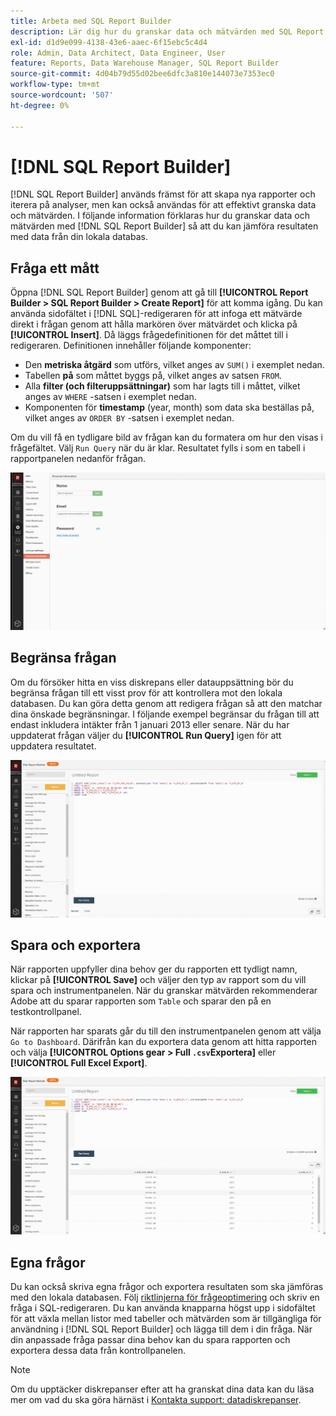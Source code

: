 ```yaml
---
title: Arbeta med SQL Report Builder
description: Lär dig hur du granskar data och mätvärden med SQL Report Builder så att du kan jämföra resultaten med data från din lokala databas.
exl-id: d1d9e099-4138-43e6-aaec-6f15ebc5c4d4
role: Admin, Data Architect, Data Engineer, User
feature: Reports, Data Warehouse Manager, SQL Report Builder
source-git-commit: 4d04b79d55d02bee6dfc3a810e144073e7353ec0
workflow-type: tm+mt
source-wordcount: '507'
ht-degree: 0%

---
```


# [!DNL SQL Report Builder]

[!DNL SQL Report Builder] används främst för att skapa nya rapporter och iterera på analyser, men kan också användas för att effektivt granska data och mätvärden. I följande information förklaras hur du granskar data och mätvärden med [!DNL SQL Report Builder] så att du kan jämföra resultaten med data från din lokala databas.

## Fråga ett mått

Öppna [!DNL SQL Report Builder] genom att gå till **[!UICONTROL Report Builder > SQL Report Builder > Create Report]** för att komma igång. Du kan använda sidofältet i [!DNL SQL]-redigeraren för att infoga ett mätvärde direkt i frågan genom att hålla markören över mätvärdet och klicka på **[!UICONTROL Insert]**. Då läggs frågedefinitionen för det måttet till i redigeraren. Definitionen innehåller följande komponenter:

- Den **metriska åtgärd** som utförs, vilket anges av `SUM()` i exemplet nedan.
- Tabellen **på** som måttet byggs på, vilket anges av satsen `FROM`.
- Alla **filter (och filteruppsättningar)** som har lagts till i måttet, vilket anges av `WHERE` -satsen i exemplet nedan.
- Komponenten för **timestamp** (year, month) som data ska beställas på, vilket anges av `ORDER BY` -satsen i exemplet nedan.

Om du vill få en tydligare bild av frågan kan du formatera om hur den visas i frågefältet. Välj `Run Query` när du är klar. Resultatet fylls i som en tabell i rapportpanelen nedanför frågan.

![Animerad demonstration av SQL-frågor och visningsresultat](../../assets/run-query-results.gif)

## Begränsa frågan

Om du försöker hitta en viss diskrepans eller datauppsättning bör du begränsa frågan till ett visst prov för att kontrollera mot den lokala databasen. Du kan göra detta genom att redigera frågan så att den matchar dina önskade begränsningar. I följande exempel begränsar du frågan till att endast inkludera intäkter från 1 januari 2013 eller senare. När du har uppdaterat frågan väljer du **[!UICONTROL Run Query]** igen för att uppdatera resultatet.

![Animerad demonstration av begränsning av fråga med filter](../../assets/restricting-query.gif)

## Spara och exportera

När rapporten uppfyller dina behov ger du rapporten ett tydligt namn, klickar på **[!UICONTROL Save]** och väljer den typ av rapport som du vill spara och instrumentpanelen. När du granskar mätvärden rekommenderar Adobe att du sparar rapporten som `Table` och sparar den på en testkontrollpanel.

När rapporten har sparats går du till den instrumentpanelen genom att välja `Go to Dashboard`. Därifrån kan du exportera data genom att hitta rapporten och välja **[!UICONTROL Options gear > Full `.csv`Exportera]** eller **[!UICONTROL Full Excel Export]**.

![Animerad demonstration av export av instrumentpanelsdata](../../assets/export-dboard-data.gif)

## Egna frågor

Du kan också skriva egna frågor och exportera resultaten som ska jämföras med den lokala databasen. Följ [riktlinjerna för frågeoptimering](../../best-practices/optimizing-your-sql-queries.md) och skriv en fråga i SQL-redigeraren. Du kan använda knapparna högst upp i sidofältet för att växla mellan listor med tabeller och mätvärden som är tillgängliga för användning i [!DNL SQL Report Builder] och lägga till dem i din fråga. När din anpassade fråga passar dina behov kan du spara rapporten och exportera dessa data från kontrollpanelen.

>[!NOTE]
>
>Om du upptäcker diskrepanser efter att ha granskat dina data kan du läsa mer om vad du ska göra härnäst i [Kontakta support: datadiskrepanser](https://experienceleague.adobe.com/docs/commerce-knowledge-base/kb/troubleshooting/miscellaneous/mbi-data-discrepancies.html?lang=sv-SE).
